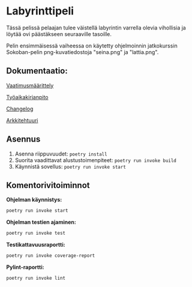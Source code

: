 # Labyrinttipeli

Tässä pelissä pelaajan tulee väistellä labyrintin varrella olevia vihollisia ja löytää ovi päästäkseen seuraaville tasoille.

Pelin ensimmäisessä vaiheessa on käytetty ohjelmoinnin jatkokurssin Sokoban-pelin png-kuvatiedostoja "seina.png" ja "lattia.png". 


## Dokumentaatio:

[Vaatimusmäärittely](https://github.com/laurelcrelia/ot-harjoitustyo/blob/master/dokumentaatio/vaatimusmaarittely.md)

[Työaikakirjanpito](https://github.com/laurelcrelia/ot-harjoitustyo/blob/master/dokumentaatio/tuntikirjanpito.md)

[Changelog](https://github.com/laurelcrelia/ot-harjoitustyo/blob/master/dokumentaatio/changelog.md)

[Arkkitehtuuri](https://github.com/laurelcrelia/ot-harjoitustyo/blob/master/dokumentaatio/arkkitehtuuri.md)

## Asennus

1. Asenna riippuvuudet:
```poetry install```
2. Suorita vaadittavat alustustoimenpiteet:
```poetry run invoke build```
3. Käynnistä sovellus:
```poetry run invoke start```

## Komentorivitoiminnot

**Ohjelman käynnistys:**
```bash
poetry run invoke start
```

**Ohjelman testien ajaminen:**
```bash
poetry run invoke test
```

**Testikattavuusraportti:**
``` bash
poetry run invoke coverage-report
```

**Pylint-raportti:**
```bash
poetry run invoke lint
```


